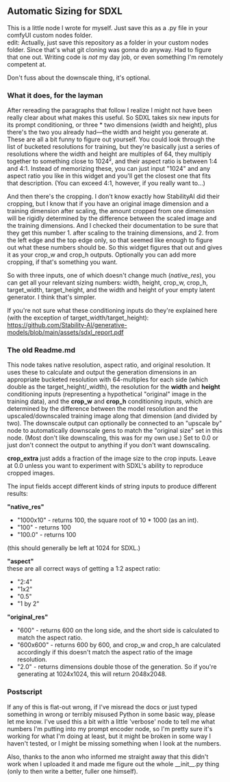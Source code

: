 ## Automatic Sizing for SDXL
This is a little node I wrote for myself. Just save this as a .py file in your comfyUI custom nodes folder.  
edit: Actually, just save this repository as a folder in your custom nodes folder. Since that's what git cloning was gonna do anyway. Had to figure that one out. Writing code is *not* my day job, or even something I'm remotely competent at.

Don't fuss about the downscale thing, it's optional.

### What it does, for the layman

After rereading the paragraphs that follow I realize I might not have been really clear about what makes this useful. So SDXL takes six new inputs for its prompt conditioning, or three * two dimensions (width and height), plus there's the two you already had—the width and height you generate at. These are all a bit funny to figure out yourself. You could look through the list of bucketed resolutions for training, but they're basically just a series of resolutions where the width and height are multiples of 64, they multiply together to something close to 1024², and their aspect ratio is between 1:4 and 4:1. Instead of memorizing these, you can just input "1024" and any aspect ratio you like in this widget and you'll get the closest one that fits that description. (You can exceed 4:1, however, if you really want to...)

And then there's the cropping. I don't know exactly how StabilityAI did their cropping, but I know that if you have an original image dimension and a training dimension after scaling, the amount cropped from one dimension will be rigidly determined by the difference between the scaled image and the training dimensions. And I checked their documentation to be sure that they get this number 1. after scaling to the training dimensions, and 2. from the left edge and the top edge only, so that seemed like enough to figure out what these numbers should be. So this widget figures that out and gives it as your crop_w and crop_h outputs. Optionally you can add more cropping, if that's something you want.

So with three inputs, one of which doesn't change much (_native_res_), you can get all your relevant sizing numbers: width, height, crop_w, crop_h, target_width, target_height, and the width and height of your empty latent generator. I think that's simpler.

If you're not sure what these conditioning inputs do they're explained here (with the exception of target_width/target_height):  
https://github.com/Stability-AI/generative-models/blob/main/assets/sdxl_report.pdf

 ### The old Readme.md

This node takes native resolution, aspect ratio, and original resolution. It uses these to calculate and output the generation dimensions in an appropriate bucketed resolution with 64-multiples for each side (which double as the target_height/\_width), the resolution for the **width** and **height** conditioning inputs (representing a hypothetical "original" image in the training data), and the **crop_w** and **crop_h** conditioning inputs, which are determined by the difference between the model resolution and the upscaled/downscaled training image along that dimension (and divided by two). The downscale output can optionally be connected to an "upscale by" node to automatically downscale gens to match the "original size" set in this node. (Most don't like downscaling, this was for my own use.) Set to 0.0 or just don't connect the output to anything if you don't want downscaling.

**crop_extra** just adds a fraction of the image size to the crop inputs. Leave at 0.0 unless you want to experiment with SDXL's ability to reproduce cropped images.

The input fields accept different kinds of string inputs to produce different results:

**"native_res"**  
- "1000x10" - returns 100, the square root of 10 * 1000 (as an int).  
- "100" - returns 100  
- "100.0" - returns 100

(this should generally be left at 1024 for SDXL.)  

**"aspect"**  
these are all correct ways of getting a 1:2 aspect ratio:
- "2:4"  
- "1x2"  
- "0.5"  
- "1 by 2"

**"original_res"**  
- "600" - returns 600 on the long side, and the short side is calculated to match the aspect ratio.  
- "600x600" - returns 600 by 600, and crop_w and crop_h are calculated accordingly if this doesn't match the aspect ratio of the image resolution.  
- "2.0" - returns dimensions double those of the generation. So if you're generating at 1024x1024, this will return 2048x2048.


### Postscript

If any of this is flat-out wrong, if I've misread the docs or just typed something in wrong or terribly misused Python in some basic way, please let me know. I've used this a bit with a little 'verbose' node to tell me what numbers I'm putting into my prompt encoder node, so I'm pretty sure it's working for what I'm doing at least, but it might be broken in some way I haven't tested, or I might be missing something when I look at the numbers.

Also, thanks to the anon who informed me straight away that this didn't work when I uploaded it and made me figure out the whole \_\_init\_\_.py thing (only to then write a better, fuller one himself). 
